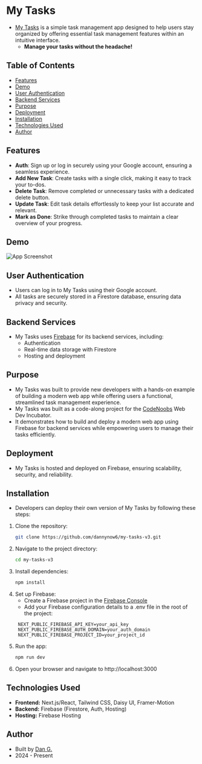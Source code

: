 # My Tasks

- [My Tasks](https://codenoobs-my-tasks.web.app) is a simple task management app designed to help users stay organized by offering essential task management features within an intuitive interface.
  - **Manage your tasks without the headache!**

## Table of Contents

- [Features](#features)
- [Demo](#demo)
- [User Authentication](#user-authentication)
- [Backend Services](#backend-services)
- [Purpose](#purpose)
- [Deployment](#deployment)
- [Installation](#installation)
- [Technologies Used](#technologies-used)
- [Author](#author)

## Features

- **Auth**: Sign up or log in securely using your Google account, ensuring a seamless experience.
- **Add New Task**: Create tasks with a single click, making it easy to track your to-dos.
- **Delete Task**: Remove completed or unnecessary tasks with a dedicated delete button.
- **Update Task**: Edit task details effortlessly to keep your list accurate and relevant.
- **Mark as Done**: Strike through completed tasks to maintain a clear overview of your progress.

## Demo

![App Screenshot](link-to-screenshot)

## User Authentication

- Users can log in to My Tasks using their Google account.
- All tasks are securely stored in a Firestore database, ensuring data privacy and security.

## Backend Services

- My Tasks uses [Firebase](https://firebase.google.com) for its backend services, including:
  - Authentication
  - Real-time data storage with Firestore
  - Hosting and deployment

## Purpose

- My Tasks was built to provide new developers with a hands-on example of building a modern web app while offering users a functional, streamlined task management experience.
- My Tasks was built as a code-along project for the [CodeNoobs](https://codenoobs.io) Web Dev Incubator.
- It demonstrates how to build and deploy a modern web app using Firebase for backend services while empowering users to manage their tasks efficiently.

## Deployment

- My Tasks is hosted and deployed on Firebase, ensuring scalability, security, and reliability.

## Installation

- Developers can deploy their own version of My Tasks by following these steps:

1. Clone the repository:
   ```bash
   git clone https://github.com/dannynow6/my-tasks-v3.git
   ```
2. Navigate to the project directory:
   ```bash
   cd my-tasks-v3
   ```
3. Install dependencies:
   ```bash
   npm install
   ```
4. Set up Firebase:
   - Create a Firebase project in the [Firebase Console](https://firebase.google.com)
   - Add your Firebase configuration details to a .env file in the root of the project:
   ```.env
    NEXT_PUBLIC_FIREBASE_API_KEY=your_api_key
    NEXT_PUBLIC_FIREBASE_AUTH_DOMAIN=your_auth_domain
    NEXT_PUBLIC_FIREBASE_PROJECT_ID=your_project_id
   ```
5. Run the app:
   ```bash
   npm run dev
   ```
6. Open your browser and navigate to http://localhost:3000

## Technologies Used

- **Frontend:** Next.js/React, Tailwind CSS, Daisy UI, Framer-Motion
- **Backend:** Firebase (Firestore, Auth, Hosting)
- **Hosting:** Firebase Hosting

## Author

- Built by [Dan G.](https://dgdesignanddev.com)
- 2024 - Present
